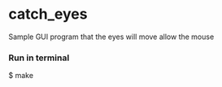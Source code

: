 # catch_eyes
Sample GUI program that the eyes will move allow the mouse

### Run in terminal
$ make

